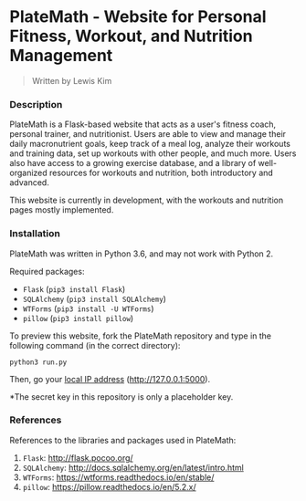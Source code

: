 # PlateMath - Website for Personal Fitness, Workout, and Nutrition Management
> Written by Lewis Kim

### Description

PlateMath is a Flask-based website that acts as a user's fitness coach, personal trainer, and nutritionist. Users are able to view and manage their daily macronutrient goals, keep track of a meal log, analyze their workouts and training data, set up workouts with other people, and much more. Users also have access to a growing exercise database, and a library of well-organized resources for workouts and nutrition, both introductory and advanced.

This website is currently in development, with the workouts and nutrition pages mostly implemented.

### Installation

PlateMath was written in Python 3.6, and may not work with Python 2.

Required packages:
- ``Flask`` (``pip3 install Flask``)
- ``SQLAlchemy`` (``pip3 install SQLAlchemy``)
- ``WTForms`` (``pip3 install -U WTForms``)
- ``pillow`` (``pip3 install pillow``)

To preview this website, fork the PlateMath repository and type in the following command (in the correct directory):

```
python3 run.py
```

Then, go your [local IP address](http://127.0.0.1:5000) (http://127.0.0.1:5000).

*The secret key in this repository is only a placeholder key.

### References

References to the libraries and packages used in PlateMath:

1) ``Flask``: http://flask.pocoo.org/
2) ``SQLAlchemy``: http://docs.sqlalchemy.org/en/latest/intro.html
3) ``WTForms``: https://wtforms.readthedocs.io/en/stable/
4) ``pillow``: https://pillow.readthedocs.io/en/5.2.x/
